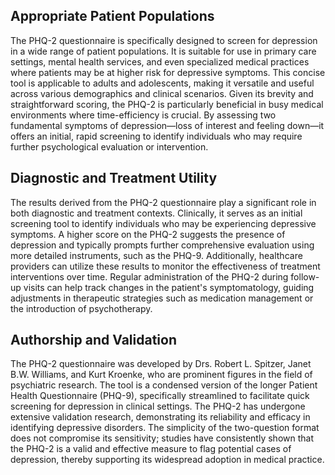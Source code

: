 ## Appropriate Patient Populations

The PHQ-2 questionnaire is specifically designed to screen for depression in a wide range of patient populations. It is suitable for use in primary care settings, mental health services, and even specialized medical practices where patients may be at higher risk for depressive symptoms. This concise tool is applicable to adults and adolescents, making it versatile and useful across various demographics and clinical scenarios. Given its brevity and straightforward scoring, the PHQ-2 is particularly beneficial in busy medical environments where time-efficiency is crucial. By assessing two fundamental symptoms of depression—loss of interest and feeling down—it offers an initial, rapid screening to identify individuals who may require further psychological evaluation or intervention.

## Diagnostic and Treatment Utility

The results derived from the PHQ-2 questionnaire play a significant role in both diagnostic and treatment contexts. Clinically, it serves as an initial screening tool to identify individuals who may be experiencing depressive symptoms. A higher score on the PHQ-2 suggests the presence of depression and typically prompts further comprehensive evaluation using more detailed instruments, such as the PHQ-9. Additionally, healthcare providers can utilize these results to monitor the effectiveness of treatment interventions over time. Regular administration of the PHQ-2 during follow-up visits can help track changes in the patient's symptomatology, guiding adjustments in therapeutic strategies such as medication management or the introduction of psychotherapy.

## Authorship and Validation

The PHQ-2 questionnaire was developed by Drs. Robert L. Spitzer, Janet B.W. Williams, and Kurt Kroenke, who are prominent figures in the field of psychiatric research. The tool is a condensed version of the longer Patient Health Questionnaire (PHQ-9), specifically streamlined to facilitate quick screening for depression in clinical settings. The PHQ-2 has undergone extensive validation research, demonstrating its reliability and efficacy in identifying depressive disorders. The simplicity of the two-question format does not compromise its sensitivity; studies have consistently shown that the PHQ-2 is a valid and effective measure to flag potential cases of depression, thereby supporting its widespread adoption in medical practice.